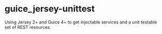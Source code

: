 # guice_jersey-unittest
Using Jersey 2+ and Guice 4+ to get injectable services and a unit testable set of REST resources.
